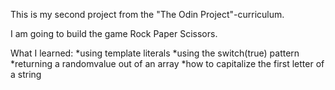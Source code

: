 This is my second project from the "The Odin Project"-curriculum.

I am going to build the game Rock Paper Scissors.

What I learned:
*using template literals
*using the switch(true) pattern
*returning a randomvalue out of an array
*how to capitalize the first letter of a string

